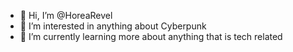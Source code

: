 - 👋 Hi, I’m @HoreaRevel
- 👀 I’m interested in anything about Cyberpunk
- 🌱 I’m currently learning more about anything that is tech related

<!---
HoreaRevel/HoreaRevel is a ✨ special ✨ repository because its `README.md` (this file) appears on your GitHub profile.
You can click the Preview link to take a look at your changes.
--->

